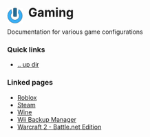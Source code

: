 # Gaming <img style="margin: 6px 13px 0px 0px" align="left" src="../data/images/logo_36x36.png" />

Documentation for various game configurations

### Quick links
* [.. up dir](..)

### Linked pages
* [Roblox](roblox/README.md)
* [Steam](steam/README.md)
* [Wine](wine/README.md)
* [Wii Backup Manager](wii_backup_manager/README.md)
* [Warcraft 2 - Battle.net Edition](warcraft2/README.md)

<!-- 
vim: ts=2:sw=2:sts=2
-->
